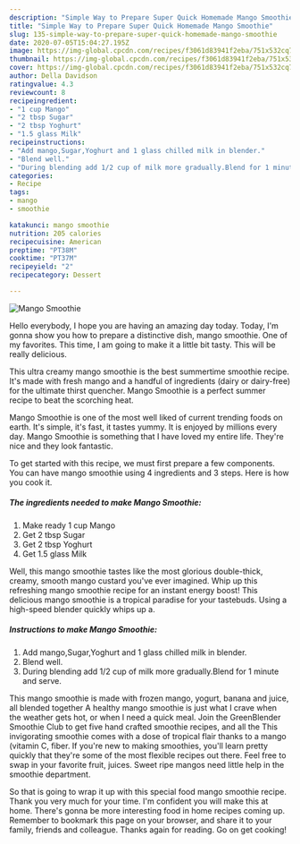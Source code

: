 ```yaml
---
description: "Simple Way to Prepare Super Quick Homemade Mango Smoothie"
title: "Simple Way to Prepare Super Quick Homemade Mango Smoothie"
slug: 135-simple-way-to-prepare-super-quick-homemade-mango-smoothie
date: 2020-07-05T15:04:27.195Z
image: https://img-global.cpcdn.com/recipes/f3061d83941f2eba/751x532cq70/mango-smoothie-recipe-main-photo.jpg
thumbnail: https://img-global.cpcdn.com/recipes/f3061d83941f2eba/751x532cq70/mango-smoothie-recipe-main-photo.jpg
cover: https://img-global.cpcdn.com/recipes/f3061d83941f2eba/751x532cq70/mango-smoothie-recipe-main-photo.jpg
author: Della Davidson
ratingvalue: 4.3
reviewcount: 8
recipeingredient:
- "1 cup Mango"
- "2 tbsp Sugar"
- "2 tbsp Yoghurt"
- "1.5 glass Milk"
recipeinstructions:
- "Add mango,Sugar,Yoghurt and 1 glass chilled milk in blender."
- "Blend well."
- "During blending add 1/2 cup of milk more gradually.Blend for 1 minute and serve."
categories:
- Recipe
tags:
- mango
- smoothie

katakunci: mango smoothie 
nutrition: 205 calories
recipecuisine: American
preptime: "PT38M"
cooktime: "PT37M"
recipeyield: "2"
recipecategory: Dessert

---
```



![Mango Smoothie](https://img-global.cpcdn.com/recipes/f3061d83941f2eba/751x532cq70/mango-smoothie-recipe-main-photo.jpg)

Hello everybody, I hope you are having an amazing day today. Today, I'm gonna show you how to prepare a distinctive dish, mango smoothie. One of my favorites. This time, I am going to make it a little bit tasty. This will be really delicious.

This ultra creamy mango smoothie is the best summertime smoothie recipe. It&#39;s made with fresh mango and a handful of ingredients (dairy or dairy-free) for the ultimate thirst quencher. Mango Smoothie is a perfect summer recipe to beat the scorching heat.

Mango Smoothie is one of the most well liked of current trending foods on earth. It's simple, it's fast, it tastes yummy. It is enjoyed by millions every day. Mango Smoothie is something that I have loved my entire life. They're nice and they look fantastic.


To get started with this recipe, we must first prepare a few components. You can have mango smoothie using 4 ingredients and 3 steps. Here is how you cook it.

<!--inarticleads1-->

##### The ingredients needed to make Mango Smoothie:

1. Make ready 1 cup Mango
1. Get 2 tbsp Sugar
1. Get 2 tbsp Yoghurt
1. Get 1.5 glass Milk


Well, this mango smoothie tastes like the most glorious double-thick, creamy, smooth mango custard you&#39;ve ever imagined. Whip up this refreshing mango smoothie recipe for an instant energy boost! This delicious mango smoothie is a tropical paradise for your tastebuds. Using a high-speed blender quickly whips up a. 

<!--inarticleads2-->

##### Instructions to make Mango Smoothie:

1. Add mango,Sugar,Yoghurt and 1 glass chilled milk in blender.
1. Blend well.
1. During blending add 1/2 cup of milk more gradually.Blend for 1 minute and serve.


This mango smoothie is made with frozen mango, yogurt, banana and juice, all blended together A healthy mango smoothie is just what I crave when the weather gets hot, or when I need a quick meal. Join the GreenBlender Smoothie Club to get five hand crafted smoothie recipes, and all the This invigorating smoothie comes with a dose of tropical flair thanks to a mango (vitamin C, fiber. If you&#39;re new to making smoothies, you&#39;ll learn pretty quickly that they&#39;re some of the most flexible recipes out there. Feel free to swap in your favorite fruit, juices. Sweet ripe mangos need little help in the smoothie department. 

So that is going to wrap it up with this special food mango smoothie recipe. Thank you very much for your time. I'm confident you will make this at home. There's gonna be more interesting food in home recipes coming up. Remember to bookmark this page on your browser, and share it to your family, friends and colleague. Thanks again for reading. Go on get cooking!
